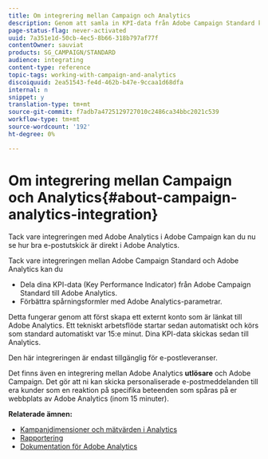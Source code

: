 ```yaml
---
title: Om integrering mellan Campaign och Analytics
description: Genom att samla in KPI-data från Adobe Campaign Standard kan ni nu dela kampanjdata med Adobe Analytics för att mäta e-postmarknadsföringsstatistik från Adobe Campaign.
page-status-flag: never-activated
uuid: 7a351e1d-50cb-4ec5-8b66-318b797af77f
contentOwner: sauviat
products: SG_CAMPAIGN/STANDARD
audience: integrating
content-type: reference
topic-tags: working-with-campaign-and-analytics
discoiquuid: 2ea51543-fe4d-462b-b47e-9ccaa1d68dfa
internal: n
snippet: y
translation-type: tm+mt
source-git-commit: f7adb7a4725129727010c2486ca34bbc2021c539
workflow-type: tm+mt
source-wordcount: '192'
ht-degree: 0%

---
```



# Om integrering mellan Campaign och Analytics{#about-campaign-analytics-integration}

Tack vare integreringen med Adobe Analytics i Adobe Campaign kan du nu se hur bra e-postutskick är direkt i Adobe Analytics.

Tack vare integreringen mellan Adobe Campaign Standard och Adobe Analytics kan du

* Dela dina KPI-data (Key Performance Indicator) från Adobe Campaign Standard till Adobe Analytics.
* Förbättra spårningsformler med Adobe Analytics-parametrar.

Detta fungerar genom att först skapa ett externt konto som är länkat till Adobe Analytics. Ett tekniskt arbetsflöde startar sedan automatiskt och körs som standard automatiskt var 15:e minut. Dina KPI-data skickas sedan till Analytics.

Den här integreringen är endast tillgänglig för e-postleveranser.

Det finns även en integrering mellan Adobe Analytics **utlösare** och Adobe Campaign. Det gör att ni kan skicka personaliserade e-postmeddelanden till era kunder som en reaktion på specifika beteenden som spåras på er webbplats av Adobe Analytics (inom 15 minuter).

**Relaterade ämnen:**

* [Kampanjdimensioner och mätvärden i Analytics](../../integrating/using/campaign-dimensions-and-metrics-in-analytics.md)
* [Rapportering](../../reporting/using/about-dynamic-reports.md)
* [Dokumentation för Adobe Analytics](https://docs.adobe.com/content/help/en/analytics/integration/adobe-campaign.html)

